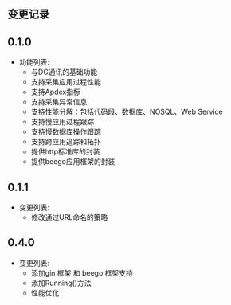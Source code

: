 ## 变更记录

## 0.1.0

* 功能列表:
  * 与DC通讯的基础功能
  * 支持采集应用过程性能
  * 支持Apdex指标
  * 支持采集异常信息
  * 支持性能分解：包括代码段、数据库、NOSQL、Web Service
  * 支持慢应用过程跟踪
  * 支持慢数据库操作跟踪
  * 支持跨应用追踪和拓扑
  * 提供http标准库的封装
  * 提供beego应用框架的封装
  
## 0.1.1

* 变更列表:
  * 修改通过URL命名的策略
## 0.4.0
* 变更列表:
  * 添加gin 框架 和 beego 框架支持
  * 添加Running()方法
  * 性能优化
